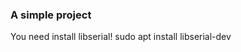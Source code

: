 <!--
 * @Author: _yerik
 * @Date: 2025-07-17 15:42:08
 * @LastEditTime: 2025-07-21 21:46:42
 * @LastEditors: _yerik
 * @Description: 
 * @FilePath: /Simple_Joint/SJ_ws/SJ_Ros2/doc/README.md
 * Code. Run. No errors.
-->
### A simple project 
You need install libserial!
    sudo apt install libserial-dev